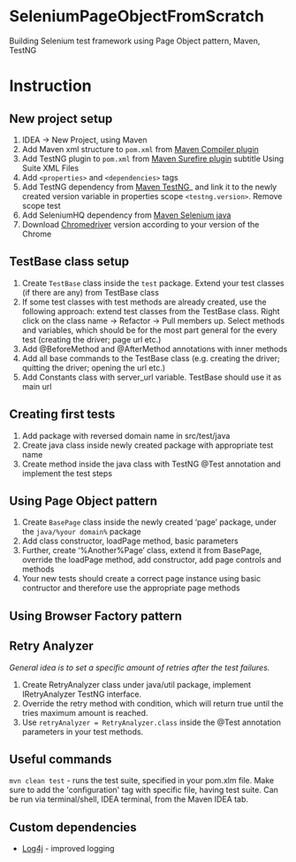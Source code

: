 # SeleniumPageObjectFromScratch
Building Selenium test framework using Page Object pattern, Maven, TestNG

# Instruction
## New project setup
1. IDEA -> New Project, using Maven
2. Add Maven xml structure to `pom.xml` from [Maven Compiler plugin](https://maven.apache.org/plugins/maven-compiler-plugin/examples/set-compiler-source-and-target.html)
3. Add TestNG plugin to `pom.xml` from [Maven Surefire plugin](https://maven.apache.org/surefire/maven-surefire-plugin/examples/testng.html) subtitle Using Suite XML Files
4. Add `<properties>` and `<dependencies>` tags
5. Add TestNG dependency from [Maven TestNG](https://mvnrepository.com/artifact/org.testng/testng)_ and link it to the newly created version variable in properties scope `<testng.version>`. Remove scope test
6. Add SeleniumHQ dependency from [Maven Selenium java](https://mvnrepository.com/artifact/org.seleniumhq.selenium/selenium-java)
7. Download [Chromedriver](https://chromedriver.chromium.org/downloads) version according to your version of the Chrome

## TestBase class setup
1. Create `TestBase` class inside the `test` package. Extend your test classes (if there are any) from TestBase class
2. If some test classes with test methods are already created, use the following approach: extend test classes from the TestBase class. Right click on the class name -> Refactor -> Pull members up. Select methods and variables, which should be for the most part general for the every test (creating the driver; page url etc.) 
3. Add @BeforeMethod and @AfterMethod annotations with inner methods
4. Add all base commands to the TestBase class (e.g. creating the driver; quitting the driver; opening the url etc.)
5. Add Constants class with server_url variable. TestBase should use it as main url

## Creating first tests
1. Add package with reversed domain name in src/test/java
2. Create java class inside newly created package with appropriate test name
3. Create method inside the java class with TestNG @Test annotation and implement the test steps

## Using Page Object pattern
1. Create `BasePage` class inside the newly created ‘page’ package, under the `java/%your domain%` package
2. Add class constructor, loadPage method, basic parameters
3. Further, create ‘%Another%Page’ class, extend it from BasePage, override the loadPage method, add constructor, add page controls and methods
4. Your new tests should create a correct page instance using basic contructor and therefore use the appropriate page methods

## Using Browser Factory pattern

## Retry Analyzer
*General idea is to set a specific amount of retries after the test failures.*
1. Create RetryAnalyzer class under java/util package, implement IRetryAnalyzer TestNG interface.
2. Override the retry method with condition, which will return true until the tries maximum amount is reached.
3. Use `retryAnalyzer = RetryAnalyzer.class` inside the @Test annotation parameters in your test methods.

## Useful commands
`mvn clean test` - runs the test suite, specified in your pom.xlm file. Make sure to add the 'configuration' tag with specific file, having test suite. Can be run via terminal/shell, IDEA terminal, from the Maven IDEA tab.

## Custom dependencies
* [Log4j](https://mvnrepository.com/artifact/org.apache.logging.log4j/log4j/2.13.3) - improved logging

